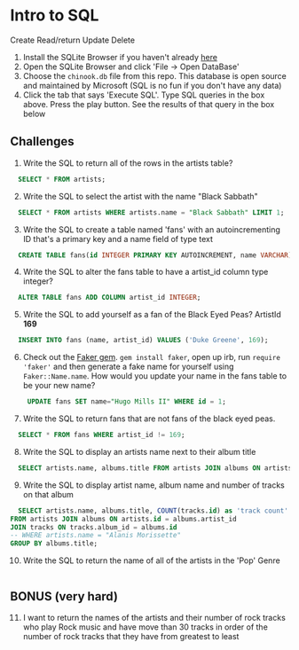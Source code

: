 # Intro to SQL

Create
Read/return
Update
Delete

1. Install the SQLite Browser if you haven't already [here](http://sqlitebrowser.org/)
2. Open the SQLite Browser and click 'File -> Open DataBase'
3. Choose the `chinook.db` file from this repo. This database is open source and maintained by Microsoft (SQL is no fun if you don't have any data)
4. Click the tab that says 'Execute SQL'. Type SQL queries in the box above. Press the play button. See the results of that query in the box below

## Challenges

1. Write the SQL to return all of the rows in the artists table?

```SQL
  SELECT * FROM artists;
```

2. Write the SQL to select the artist with the name "Black Sabbath"

```SQL
  SELECT * FROM artists WHERE artists.name = "Black Sabbath" LIMIT 1;
```

3. Write the SQL to create a table named 'fans' with an autoincrementing ID that's a primary key and a name field of type text

```sql
  CREATE TABLE fans(id INTEGER PRIMARY KEY AUTOINCREMENT, name VARCHAR);
```

4. Write the SQL to alter the fans table to have a artist_id column type integer?

```sql
  ALTER TABLE fans ADD COLUMN artist_id INTEGER;
```

5. Write the SQL to add yourself as a fan of the Black Eyed Peas? ArtistId **169**

```sql
  INSERT INTO fans (name, artist_id) VALUES ('Duke Greene', 169);
```

6. Check out the [Faker gem](https://github.com/stympy/faker). `gem install faker`, open up irb, run `require 'faker'` and then generate a fake name for yourself using `Faker::Name.name`. How would you update your name in the fans table to be your new name?

   ```sql
    UPDATE fans SET name="Hugo Mills II" WHERE id = 1;
   ```

7. Write the SQL to return fans that are not fans of the black eyed peas.

```sql
  SELECT * FROM fans WHERE artist_id != 169;
```

8. Write the SQL to display an artists name next to their album title

```sql
  SELECT artists.name, albums.title FROM artists JOIN albums ON artists.id = albums.artist_id;
```

9. Write the SQL to display artist name, album name and number of tracks on that album

```sql
  SELECT artists.name, albums.title, COUNT(tracks.id) as 'track count'
FROM artists JOIN albums ON artists.id = albums.artist_id
JOIN tracks ON tracks.album_id = albums.id
-- WHERE artists.name = "Alanis Morissette"
GROUP BY albums.title;

```

10. Write the SQL to return the name of all of the artists in the 'Pop' Genre

```sql

```

## BONUS (very hard)

11. I want to return the names of the artists and their number of rock tracks
    who play Rock music
    and have move than 30 tracks
    in order of the number of rock tracks that they have
    from greatest to least

```sql

```
